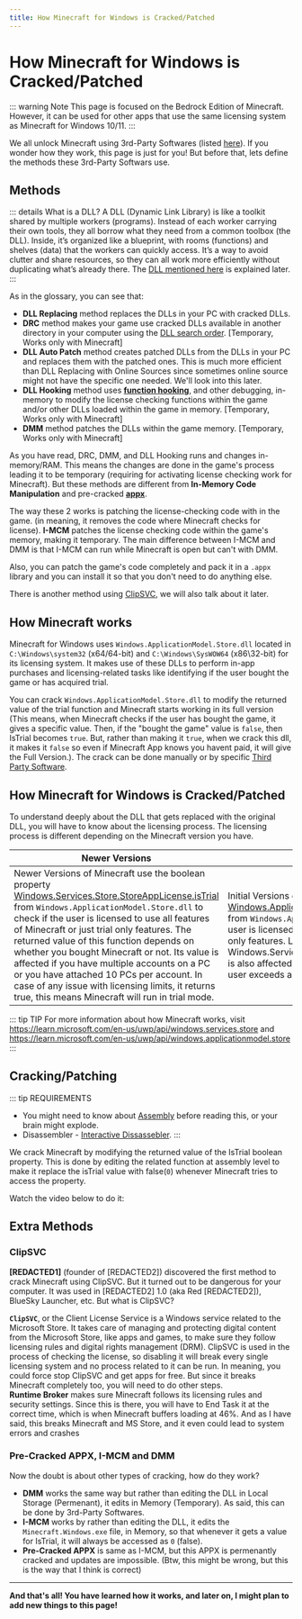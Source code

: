```yaml
---
title: How Minecraft for Windows is Cracked/Patched
---
```


# How Minecraft for Windows is Cracked/Patched

::: warning Note
This page is focused on the Bedrock Edition of Minecraft. However, it can be used for other apps that use the same licensing system as Minecraft for Windows 10/11.
:::

We all unlock Minecraft using 3rd-Party Softwares (listed [here](/bedrock/windows#minecraft-for-windows)). If you wonder how they work, this page is just for you! But before that, lets define the methods these 3rd-Party Softwars use.

## Methods

::: details What is a DLL?
A DLL (Dynamic Link Library) is like a toolkit shared by multiple workers (programs). Instead of each worker carrying their own tools, they all borrow what they need from a common toolbox (the DLL). Inside, it’s organized like a blueprint, with rooms (functions) and shelves (data) that the workers can quickly access. It’s a way to avoid clutter and share resources, so they can all work more efficiently without duplicating what’s already there. The [DLL mentioned here](#how-minecraft-works) is explained later.
:::

As in the glossary, you can see that:
- **DLL Replacing** method replaces the DLLs in your PC with cracked DLLs.
- **DRC** method makes your game use cracked DLLs available in another directory in your computer using the [DLL search order](https://learn.microsoft.com/en-us/windows/win32/dlls/dynamic-link-library-search-order). [Temporary, Works only with Minecraft]
- **DLL Auto Patch** method creates patched DLLs from the DLLs in your PC and replaces them with the patched ones. This is much more efficient than DLL Replacing with Online Sources since sometimes online source might not have the specific one needed. We'll look into this later.
- **DLL Hooking** method uses [**function hooking**](https://kylehalladay.com/blog/2020/11/13/Hooking-By-Example.html), and other debugging, in-memory to modify the license checking functions within the game and/or other DLLs loaded within the game in memory. [Temporary, Works only with Minecraft]
- **DMM** method patches the DLLs within the game memory. [Temporary, Works only with Minecraft] 

As you have read, DRC, DMM, and DLL Hooking runs and changes in-memory/RAM. This means the changes are done in the game's process leading it to be temporary (requiring for activating license checking work for Minecraft). But these methods are different from **In-Memory Code Manipulation** and pre-cracked [**appx**](https://fileinfo.com/extension/appx).

The way these 2 works is patching the license-checking code with in the game. (in meaning, it removes the code where Minecraft checks for license). **I-MCM** patches the license checking code within the game's memory, making it temporary. The main difference between I-MCM and DMM is that I-MCM can run while Minecraft is open but can't with DMM.

Also, you can patch the game's code completely and pack it in a `.appx` library and you can install it so that you don't need to do anything else. 

There is another method using [ClipSVC](#clipsvc), we will also talk about it later.

## How Minecraft works

Minecraft for Windows uses `Windows.ApplicationModel.Store.dll` located in `C:\Windows\system32` (x64/64-bit) and `C:\Windows\SysWOW64` (x86\32-bit) for its licensing system. It makes use of these DLLs to perform in-app purchases and licensing-related tasks like identifying if the user bought the game or has acquired trial.

You can crack `Windows.ApplicationModel.Store.dll` to modify the returned value of the trial function and Minecraft starts working in its full version (This means, when Minecraft checks if the user has bought the game, it gives a specific value. Then, if the "bought the game" value is `false`, then IsTrial becomes `true`. But, rather than making it `true`, when we crack this dll, it makes it `false` so even if Minecraft App knows you havent paid, it will give the Full Version.). The crack can be done manually or by specific [Third Party Software](/bedrock/windows#unlockers-for-minecraft-for-windows).

## How Minecraft for Windows is Cracked/Patched

To understand deeply about the DLL that gets replaced with the original DLL, you will have to know about the licensing process. The licensing process is different depending on the Minecraft version you have.

| Newer Versions | Initial Versions |
| -------------- | ---------------- |
| Newer Versions of Minecraft use the boolean property [Windows.Services.Store.StoreAppLicense.isTrial](https://learn.microsoft.com/en-us/uwp/api/windows.services.store.storeapplicense.istrial) from `Windows.ApplicationModel.Store.dll` to check if the user is licensed to use all features of Minecraft or just trial only features. The returned value of this function depends on whether you bought Minecraft or not. Its value is affected if you have multiple accounts on a PC or you have attached 10 PCs per account. In case of any issue with licensing limits, it returns true, this means Minecraft will run in trial mode. | Initial Versions of Minecraft use the boolean property [Windows.ApplicationModel.Store.LicenseInformation.isTrial](https://learn.microsoftDLLm/en-us/uwp/api/windows.applicationmodel.store.licenseinformation.istrial) from `Windows.ApplicationModel.Store.dll` to check if the user is licensed to use all features of Minecraft or just trial only features. Like Windows.Services.Store.StoreAppLicense.isTrial, its value is also affected by factors like accounts and PCs and if the user exceeds any limit then Minecraft runs in trial mode. |

::: tip TIP
For more information about how Minecraft works, visit https://learn.microsoft.com/en-us/uwp/api/windows.services.store and https://learn.microsoft.com/en-us/uwp/api/windows.applicationmodel.store
:::

## Cracking/Patching

::: tip REQUIREMENTS
- You might need to know about [Assembly](https://www.tutorialspoint.com/assembly_programming/) before reading this, or your brain might explode.
- Disassembler - [Interactive Dissassebler](https://en.wikipedia.org/wiki/Interactive_Disassembler).
:::

We crack Minecraft by modifying the returned value of the IsTrial boolean property. This is done by editing the related function at assembly level to make it replace the isTrial value with false(`0`) whenever Minecraft tries to access the property.

Watch the video below to do it:

<xgplayer url="https://dl.openm.tech/learn/dll-assembly.mp4"/>

## Extra Methods

### ClipSVC

**[REDACTED1]** (founder of [REDACTED2]) discovered the first method to crack Minecraft using ClipSVC. But it turned out to be dangerous for your computer. It was used in [REDACTED2] 1.0 (aka Red [REDACTED2]), BlueSky Launcher, etc. But what is ClipSVC? 

**`ClipSVC`**, or the Client License Service is a Windows service related to the Microsoft Store. It takes care of managing and protecting digital content from the Microsoft Store, like apps and games, to make sure they follow licensing rules and digital rights management (DRM). ClipSVC is used in the process of checking the license, so disabling it will break every single licensing system and no process related to it can be run. In meaning, you could force stop ClipSVC and get apps for free. But since it breaks Minecraft completely too, you will need to do other steps.\
**Runtime Broker** makes sure Minecraft follows its licensing rules and security settings. Since this is there, you will have to End Task it at the correct time, which is when Minecraft buffers loading at 46%. And as I have said, this breaks Minecraft and MS Store, and it even could lead to system errors and crashes

### Pre-Cracked APPX, I-MCM and DMM

Now the doubt is about other types of cracking, how do they work? 

- **DMM** works the same way but rather than editing the DLL in Local Storage (Permenant), it edits in Memory (Temporary). As said, this can be done by 3rd-Party Softwares.
- **I-MCM** works by rather than editing the DLL, it edits the `Minecraft.Windows.exe` file, in Memory, so that whenever it gets a value for IsTrial, it will always be accessed as `0` (false).
- **Pre-Cracked APPX** is same as I-MCM, but this APPX is permenantly cracked and updates are impossible. (Btw, this might be wrong, but this is the way that I think is correct)

---

**And that's all! You have learned how it works, and later on, I might plan to add new things to this page!**
